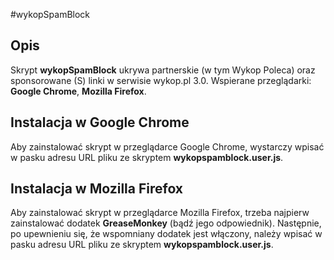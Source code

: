 #wykopSpamBlock

## Opis

Skrypt __wykopSpamBlock__ ukrywa partnerskie (w tym Wykop Poleca) oraz sponsorowane (S) linki w serwisie wykop.pl 3.0.
Wspierane przeglądarki: __Google Chrome__, __Mozilla Firefox__.

## Instalacja w Google Chrome

Aby zainstalować skrypt w przeglądarce Google Chrome, wystarczy wpisać w pasku adresu URL pliku ze skryptem __wykopspamblock.user.js__.

## Instalacja w Mozilla Firefox

Aby zainstalować skrypt w przeglądarce Mozilla Firefox, trzeba najpierw zainstalować dodatek __GreaseMonkey__ (bądź jego odpowiednik). Następnie, po upewnieniu się, że wspomniany dodatek jest włączony, należy wpisać w pasku adresu URL pliku ze skryptem __wykopspamblock.user.js__.
